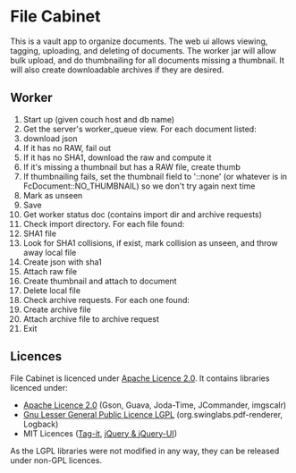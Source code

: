 # File Cabinet

This is a vault app to organize documents. The web ui allows viewing, tagging, uploading, and deleting of documents. The worker jar will allow bulk upload, and do thumbnailing for all documents missing a thumbnail. It will also create downloadable archives if they are desired.

## Worker
1. Start up (given couch host and db name)
1. Get the server's worker_queue view. For each document listed:
  1. download json
  1. If it has no RAW, fail out
  1. If it has no SHA1, download the raw and compute it
  1. If it's missing a thumbnail but has a RAW file, create thumb
  1. If thumbnailing fails, set the thumbnail field to '::none' (or whatever is in FcDocument::NO_THUMBNAIL) so we don't try again next time
  1. Mark as unseen
  1. Save
1. Get worker status doc (contains import dir and archive requests)
1. Check import directory. For each file found:
  1. SHA1 file
  1. Look for SHA1 collisions, if exist, mark collision as unseen, and throw away local file
  1. Create json with sha1
  1. Attach raw file
  1. Create thumbnail and attach to document
  1. Delete local file
1. Check archive requests. For each one found:
  1. Create archive file
  1. Attach archive file to archive request
1. Exit

## Licences
File Cabinet is licenced under [Apache Licence 2.0][apache20]. It contains libraries licenced under:

* [Apache Licence 2.0][apache20] (Gson, Guava, Joda-Time, JCommander, imgscalr)
* [Gnu Lesser General Public Licence LGPL][lgpl] (org.swinglabs.pdf-renderer, Logback)
* MIT Licences ([Tag-it][mit-tagit], [jQuery & jQuery-UI][mit-jquery])

As the LGPL libraries were not modified in any way, they can be released under non-GPL licences.

[apache20]: http://www.apache.org/licenses/LICENSE-2.0.html
[lgpl]: http://www.gnu.org/copyleft/lesser.html
[mit-tagit]: http://aehlke.github.com/tag-it/LICENSE
[mit-jquery]: https://github.com/jquery/jquery/blob/master/MIT-LICENSE.txt
